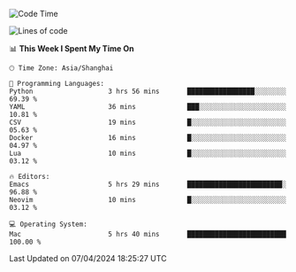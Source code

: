 <!--START_SECTION:waka-->
![Code Time](http://img.shields.io/badge/Code%20Time-1%2C889%20hrs%207%20mins-blue)

![Lines of code](https://img.shields.io/badge/From%20Hello%20World%20I%27ve%20Written-298.2%20thousand%20lines%20of%20code-blue)

📊 **This Week I Spent My Time On** 

```text
🕑︎ Time Zone: Asia/Shanghai

💬 Programming Languages: 
Python                   3 hrs 56 mins       █████████████████░░░░░░░░   69.39 % 
YAML                     36 mins             ███░░░░░░░░░░░░░░░░░░░░░░   10.81 % 
CSV                      19 mins             █░░░░░░░░░░░░░░░░░░░░░░░░   05.63 % 
Docker                   16 mins             █░░░░░░░░░░░░░░░░░░░░░░░░   04.97 % 
Lua                      10 mins             █░░░░░░░░░░░░░░░░░░░░░░░░   03.12 % 

🔥 Editors: 
Emacs                    5 hrs 29 mins       ████████████████████████░   96.88 % 
Neovim                   10 mins             █░░░░░░░░░░░░░░░░░░░░░░░░   03.12 % 

💻 Operating System: 
Mac                      5 hrs 40 mins       █████████████████████████   100.00 % 
```


 Last Updated on 07/04/2024 18:25:27 UTC
<!--END_SECTION:waka-->
